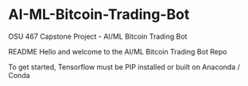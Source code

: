 # AI-ML-Bitcoin-Trading-Bot
OSU 467 Capstone Project - AI/ML Bitcoin Trading Bot  

README
Hello and welcome to the AI/ML Bitcoin Trading Bot Repo

To get started, Tensorflow must be PIP installed or built on Anaconda / Conda
